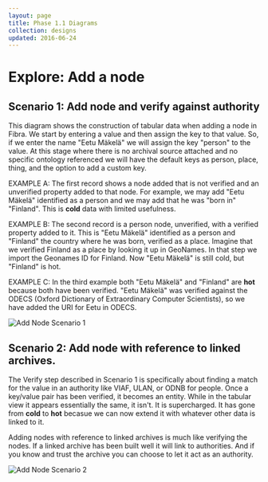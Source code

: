 ```yaml
---
layout: page
title: Phase 1.1 Diagrams
collection: designs
updated: 2016-06-24
---
```


# Explore: Add a node
	   

## Scenario 1: Add node and verify against authority
This diagram shows the construction of tabular data when adding a node in Fibra. We start by entering a value and then assign the key to that value. So, if we enter the name "Eetu Mäkelä" we will assign the key "person" to the value. At this stage where there is no archival source attached and no specific ontology referenced we will have the default keys as person, place, thing, and the option to add a custom key. 

EXAMPLE A: The first record shows a node added that is not verified and an unverified property added to that node. For example, we may add "Eetu Mäkelä" identified as a person and we may add that he was "born in" "Finland". This is **cold** data with limited usefulness. 

EXAMPLE B: The second record is a person node, unverified, with a verified property added to it. This is "Eetu Mäkelä" identified as a person and "Finland" the country where he was born, verified as a place. Imagine that we verified Finland as a place by looking it up in GeoNames. In that step we import the Geonames ID for Finland. Now "Eetu Mäkelä" is still cold, but "Finland" is hot. 

EXAMPLE C: In the third example both "Eetu Mäkelä" and "Finland" are **hot** because both have been verified. "Eetu Mäkelä" was verified against the ODECS (Oxford Dictionary of Extraordinary Computer Scientists), so we have added the URI for Eetu in ODECS. 


![Add Node Scenario 1]({{site.urlimg}}designs/Add_node_scenario_1.png)


## Scenario 2: Add node with reference to linked archives.

The Verify step described in Scenario 1 is specifically about finding a match for the value in an authority like VIAF, ULAN, or ODNB for people. Once a key/value pair has been verified, it becomes an entity. While in the tabular view it appears essentially the same, it isn't. It is supercharged. It has gone from **cold** to **hot** becasue we can now extend it with whatever other data is linked to it. 

Adding nodes with reference to linked archives is much like verifying the nodes. If a linked archive has been built well it will link to authorities. And if you know and trust the archive you can choose to let it act as an authority.


![Add Node Scenario 2]({{site.urlimg}}designs/Add_node_scenario_2.png)
